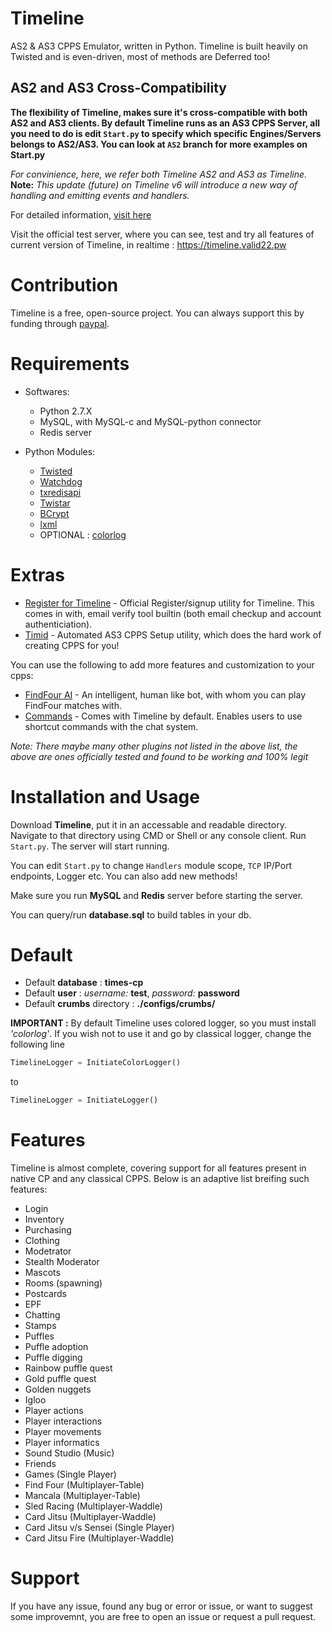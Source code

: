 # Timeline
AS2 & AS3 CPPS Emulator, written in Python.
Timeline is built heavily on Twisted and is even-driven, most of methods are Deferred too!

## AS2 and AS3 Cross-Compatibility
**The flexibility of Timeline, makes sure it's cross-compatible with both AS2 and AS3 clients. By default Timeline runs as an AS3 CPPS Server, all you need to do is edit `Start.py` to specify which specific Engines/Servers belongs to AS2/AS3. You can look at `AS2` branch for more examples on Start.py**

*For convinience, here, we refer both Timeline AS2 and AS3 as Timeline.*
**Note:** _This update (future) on Timeline v6 will introduce a new way of handling and emitting events and handlers._

For detailed information, [visit here](https://aureus.pw/topic/1619-timeline-stable-as3-cpps-server/)

Visit the official test server, where you can see, test and try all features of current version of Timeline, in realtime : https://timeline.valid22.pw

# Contribution
Timeline is a free, open-source project. You can always support this by funding through [paypal](https://www.paypal.me/valid22).

# Requirements
* Softwares:
  - Python 2.7.X
  - MySQL, with MySQL-c and MySQL-python connector
  - Redis server

* Python Modules: 
  - [Twisted](https://twistedmatrix.com)
  - [Watchdog](http://pythonhosted.org/watchdog/)
  - [txredisapi](https://github.com/fiorix/txredisapi)
  - [Twistar](http://findingscience.com/twistar/)
  - [BCrypt](https://pypi.python.org/pypi/bcrypt/)
  - [lxml](http://lxml.de/installation.html)
  - OPTIONAL : [colorlog](https://github.com/borntyping/python-colorlog)
  
# Extras
- [Register for Timeline](https://github.com/Times-0/Register/) - Official Register/signup utility for Timeline. This comes in with, email verify tool builtin (both email checkup and account authenticiation).
- [Timid](https://github.com/Times-0/Timid) - Automated AS3 CPPS Setup utility, which does the hard work of creating CPPS for you!

You can use the following to add more features and customization to your cpps:
  - [FindFour AI](https://github.com/Times-0/Timeline-FindFourAI/) - An intelligent, human like bot, with whom you can play FindFour matches with.
  - [Commands](https://github.com/Times-0/Timeline/blob/master/Timeline/Plugins/Commands) - Comes with Timeline by default. Enables users to use shortcut commands with the chat system.
  
*Note: There maybe many other plugins not listed in the above list, the above are ones officially tested and found to be working and 100% legit*

# Installation and Usage
Download **Timeline**, put it in an accessable and readable directory. Navigate to that directory using CMD or Shell or any console client. Run `Start.py`. The server will start running.

You can edit `Start.py` to change `Handlers` module scope, `TCP` IP/Port endpoints, Logger etc. You can also add new methods!

Make sure you run **MySQL** and **Redis** server before starting the server.

You can query/run **database.sql** to build tables in your db.

# Default
* Default **database**          : **times-cp**
* Default **user**              : *username:* **test**, *password:* **password**
* Default **crumbs** directory  : **./configs/crumbs/**

**IMPORTANT :** 
    By default Timeline uses colored logger, so you must install _'colorlog'_. If you wish not to use it and go by classical logger, change the following line
```py
TimelineLogger = InitiateColorLogger()
```
to
```py
TimelineLogger = InitiateLogger()
```

# Features
Timeline is almost complete, covering support for all features present in native CP and any classical CPPS. Below is an adaptive list breifing such features:
- Login
- Inventory
- Purchasing
- Clothing
- Modetrator
- Stealth Moderator
- Mascots
- Rooms (spawning)
- Postcards
- EPF
- Chatting
- Stamps
- Puffles
- Puffle adoption
- Puffle digging
- Rainbow puffle quest
- Gold puffle quest
- Golden nuggets
- Igloo
- Player actions
- Player interactions
- Player movements
- Player informatics
- Sound Studio (Music)
- Friends
- Games (Single Player)
- Find Four (Multiplayer-Table)
- Mancala (Multiplayer-Table)
- Sled Racing (Multiplayer-Waddle)
- Card Jitsu (Multiplayer-Waddle)
- Card Jitsu v/s Sensei (Single Player)
- Card Jitsu Fire (Multiplayer-Waddle)

# Support
If you have any issue, found any bug or error or issue, or want to suggest some improvemnt, you are free to open an issue or request a pull request.
